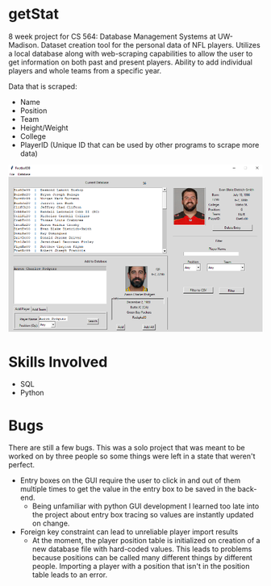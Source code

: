 # getStat
8 week project for CS 564: Database Management Systems at UW-Madison.  Dataset creation tool for the personal data of NFL players.  Utilizes a local database along with web-scraping capabilities to allow the user to get information on both past and present players.  Ability to add individual players and whole teams from a specific year.

Data that is scraped:

- Name
- Position
- Team
- Height/Weight
- College
- PlayerID (Unique ID that can be used by other programs to scrape more data)

<img src='./misc/a.png'>


# Skills Involved
 - SQL
 - Python
# Bugs
There are still a few bugs.  This was a solo project that was meant to be worked on by three people so some things were left in a state that weren't perfect. 
 - Entry boxes on the GUI require the user to click in and out of them multiple times to get the value in the entry box to be saved in the back-end.  
	 - Being unfamiliar with python GUI development I learned too late into the project about entry box tracing so values are instantly updated on change.
- Foreign key constraint can lead to unreliable player import results
	- At the moment, the player position table is initialized on creation of a new database file with hard-coded values.  This leads to problems because positions can be called many different things by different people.  Importing a player with a position that isn't in the position table leads to an error.
